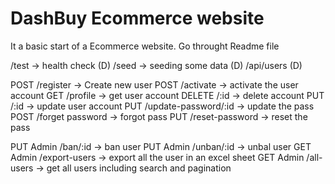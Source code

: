 # DashBuy Ecommerce website
It a basic start of a Ecommerce website. Go throught Readme file


/test -> health check (D)
/seed -> seeding some data (D) 
/api/users (D)

POST /register -> Create new user
POST /activate -> activate the user account
GET /profile -> get user account
DELETE /:id -> delete account
PUT /:id -> update user account
PUT /update-password/:id -> update the pass
POST /forget password -> forgot pass
PUT /reset-password -> reset the pass

PUT Admin /ban/:id -> ban user
PUT Admin /unban/:id -> unbal user
GET Admin /export-users -> export all the user in an excel sheet
GET Admin /all-users -> get all users including search and pagination